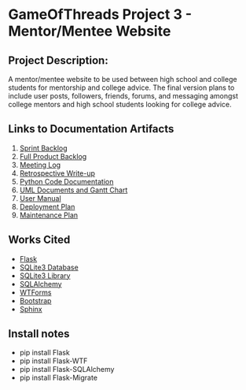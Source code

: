 # GameOfThreads Project 3 - Mentor/Mentee Website

## Project Description:
A mentor/mentee website to be used between high school and college students for mentorship and college advice. The final version plans to include user posts, followers, friends, forums, and messaging amongst college mentors and high school students looking for college advice.

## Links to Documentation Artifacts
1. [Sprint Backlog](https://docs.google.com/document/d/1AVLVojutgdtCVWtK5zCFOWwaeVDvwxf7K4sYqdSs3-A/edit?usp=sharing)
2. [Full Product Backlog](https://docs.google.com/document/d/14cwSK8Xj_ThxQhAPU8CixIeFdW5hPqGxLE3cRL_0hWY/edit?usp=sharing)
3. [Meeting Log](https://docs.google.com/document/d/1B_d3O8YLnf6mqoXK-wxvxuiBDOt04gXPLrYjqoRQedk/edit?usp=sharing)
4. [Retrospective Write-up](https://docs.google.com/document/d/1fWMUTJFGaVZObnmuwut-uP_KIYvae_L6sPcgTjjYeaE/edit?usp=sharing)
5. [Python Code Documentation](http://htmlpreview.github.io/?https://github.com/dsutton1080/FinalProjectGOT/blob/PROJECT3/docs/build/html/index.html)
6. [UML Documents and Gantt Chart](https://github.com/dsutton1080/FinalProjectGOT/tree/master/UML%20Documentation)
7. [User Manual](https://drive.google.com/open?id=1jPhLzWwNfniwUqcQOLtUxbLAUq52PBhfwmOzlJiuqjM)
8. [Deployment Plan](https://drive.google.com/open?id=1Lax5jbwbCNmd-ZqRJ13fX35QxigPIE_MH7KL5JPJXSE)
9. [Maintenance Plan](https://drive.google.com/open?id=13ikkDFQkHejwyyb0cnEVnkZ9zsxs543JhwH75g4WSDk)

## Works Cited
* [Flask](https://github.com/pallets/flask)
* [SQLite3 Database](https://www.sqlite.org/index.html)
* [SQLite3 Library](https://docs.python.org/2/library/sqlite3.html)
* [SQLAlchemy](https://www.sqlalchemy.org/)
* [WTForms](https://wtforms.readthedocs.io/en/stable/)
* [Bootstrap](https://getbootstrap.com/)
* [Sphinx](https://www.sphinx-doc.org/en/master/index.html)

## Install notes
* pip install Flask
* pip install Flask-WTF
* pip install Flask-SQLAlchemy
* pip install Flask-Migrate
